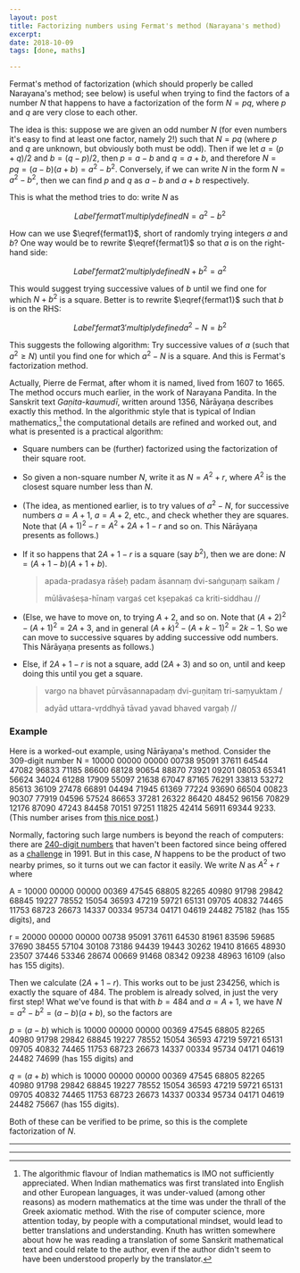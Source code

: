 ```yaml
---
layout: post
title: Factorizing numbers using Fermat's method (Narayana's method)
excerpt: 
date: 2018-10-09
tags: [done, maths]

---
```


Fermat's method of factorization (which should properly be called Narayana's method; see below) is useful when trying to find the factors of a number $N$ that happens to have a factorization of the form $N = pq$, where $p$ and $q$ are very close to each other.

The idea is this: suppose we are given an odd number $N$ (for even numbers it's easy to find at least one factor, namely 2!) such that $N = pq$ (where $p$ and $q$ are unknown, but obviously both must be odd). Then if we let $a = (p + q)/2$ and $b = (q - p)/2$, then $p = a - b$ and $q = a + b$, and therefore $N = pq = (a - b)(a + b) = a^2 - b^2$. Conversely, if we can write $N$ in the form $N = a^2 - b^2$, then we can find $p$ and $q$ as $a - b$ and $a + b$ respectively.

This is what the method tries to do: write $N$ as

$$Label 'fermat1' multiply defined\begin{equation}N = a^2 - b^2 \tag{1}\label{fermat1}\end{equation}$$

How can we use $\eqref{fermat1}$, short of randomly trying integers $a$ and $b$? One way would be to rewrite $\eqref{fermat1}$ so that $a$ is on the right-hand side:

$$Label 'fermat2' multiply defined\begin{equation}N + b^2 = a^2\tag{2}\label{fermat2}\end{equation}$$

This would suggest trying successive values of $b$ until we find one for which $N + b^2$ is a square. Better is to rewrite $\eqref{fermat1}$ such that $b$ is on the RHS:

$$Label 'fermat3' multiply defined\begin{equation}a^2 - N = b^2\tag{3}\label{fermat3}\end{equation}$$

This suggests the following algorithm: Try successive values of $a$ (such that $a^2 \ge N$) until you find one for which $a^2 - N$ is a square. And this is Fermat's factorization method.

Actually, Pierre de Fermat, after whom it is named, lived from 1607 to 1665. The method occurs much earlier, in the work of Narayana Pandita. In the Sanskrit text *Gaṇita-kaumudī*, written around 1356, Nārāyaṇa describes exactly this method. In the algorithmic style that is typical of Indian mathematics,[^indcomp] the computational details are refined and worked out, and what is presented is a practical algorithm:

[^indcomp]: The algorithmic flavour of Indian mathematics is IMO not sufficiently appreciated. When Indian mathematics was first translated into English and other European languages, it was under-valued (among other reasons) as modern mathematics at the time was under the thrall of the Greek axiomatic method. With the rise of computer science, more attention today, by people with a computational mindset, would lead to better translations and understanding. Knuth has written somewhere about how he was reading a translation of some Sanskrit mathematical text and could relate to the author, even if the author didn't seem to have been understood properly by the translator.

- Square numbers can be (further) factorized using the factorization of their square root.

- So given a non-square number $N$, write it as $N = A^2 + r$, where $A^2$ is the closest square number less than $N$.

- (The idea, as mentioned earlier, is to try values of $a^2 - N$, for successive numbers $a = A + 1$, $a = A + 2$, etc., and check whether they are squares. Note that $(A + 1)^2 - r = A^2 + 2A+1 - r$ and so on. This Nārāyaṇa presents as follows.)

- If it so happens that $2A + 1 - r$ is a square (say $b^2$), then we are done: $N = (A + 1 - b)(A + 1 + b)$.

  > apada-pradasya rāśeḥ padam āsannaṃ dvi-saṅguṇaṃ saikam /
  >
  > mūlāvaśeṣa-hīnaṃ vargaś cet kṣepakaś ca kriti-siddhau //

- (Else, we have to move on, to trying $A + 2$, and so on. Note that $(A + 2)^2 - (A+1)^2 = 2A + 3$, and in general $(A+k)^2 - (A+k-1)^2 = 2k-1$. So we can move to successive squares by adding successive odd numbers. This Nārāyaṇa presents as follows.)

- Else, if $2A + 1 - r$ is not a square, add $(2A + 3)$ and so on, until and keep doing this until you get a square.

  > vargo na bhavet pūrvāsannapadaṃ dvi-guṇitaṃ tri-saṃyuktam /
  >
  > adyād uttara-vṛddhyā tāvad yavad bhaved vargaḥ //

### Example

Here is a worked-out example, using Nārāyaṇa's method. Consider the 309-digit number N = 10000 00000 00000 00738 95091 37611 64544 47082 96833 71185 86600 68128 90654 88870 73921 09201 08053 65341 56624 34024 61288 17909 55097 21638 67047 87165 76291 33813 53272 85613 36109 27478 66891 04494 71945 61369 77224 93690 66504 00823 90307 77919 04596 57524 86653 37281 26322 86420 48452 96156 70829 12176 87090 47243 84458 70151 97251 11825 42414 56911 69344 9233. (This number arises from [this nice post](https://manasataramgini.wordpress.com/2018/10/05/a-laymans-overview-of-the-arithmetic-of-encryption/).)

Normally, factoring such large numbers is beyond the reach of computers: there are [240-digit numbers](https://en.wikipedia.org/w/index.php?title=RSA_numbers&oldid=860651860#RSA-240) that haven't been factored since being offered as a [challenge](https://en.wikipedia.org/w/index.php?title=RSA_Factoring_Challenge&oldid=862587721) in 1991. But in this case, $N$ happens to be the product of two nearby primes, so it turns out we can factor it easily. We write $N$ as $A^2 + r$ where 

A = 10000 00000 00000 00369 47545 68805 82265 40980 91798 29842 68845 19227 78552 15054 36593 47219 59721 65131 09705 40832 74465 11753 68723 26673 14337 00334 95734 04171 04619 24482 75182 (has 155 digits), and 

r = 20000 00000 00000 00738 95091 37611 64530 81961 83596 59685 37690 38455 57104 30108 73186 94439 19443 30262 19410 81665 48930 23507 37446 53346 28674 00669 91468 08342 09238 48963 16109 (also has 155 digits).

Then we calculate $(2A + 1 - r)$. This works out to be just $234256$, which is exactly the square of $484$. The problem is already solved, in just the very first step! What we've found is that with $b = 484$ and $a = A + 1$, we have $N = a^2 - b^2 = (a - b)(a + b)$, so the factors are

$p = (a - b)$ which is 10000 00000 00000 00369 47545 68805 82265 40980 91798 29842 68845 19227 78552 15054 36593 47219 59721 65131 09705 40832 74465 11753 68723 26673 14337 00334 95734 04171 04619 24482 74699 (has 155 digits) and

$q = (a + b)$ which is 10000 00000 00000 00369 47545 68805 82265 40980 91798 29842 68845 19227 78552 15054 36593 47219 59721 65131 09705 40832 74465 11753 68723 26673 14337 00334 95734 04171 04619 24482 75667 (has 155 digits).

Both of these can be verified to be prime, so this is the complete factorization of $N$.

------



----

